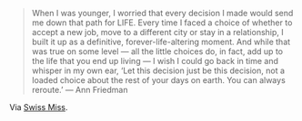 <blockquote>When I was younger, I worried that every decision I made would send me down that path for LIFE. Every time I faced a choice of whether to accept a new job, move to a different city or stay in a relationship, I built it up as a definitive, forever-life-altering moment. And while that was true on some level — all the little choices do, in fact, add up to the life that you end up living — I wish I could go back in time and whisper in my own ear, ‘Let this decision just be this decision, not a loaded choice about the rest of your days on earth. You can always reroute.’
— Ann Friedman</blockquote>

Via <a href="https://www.swiss-miss.com/2019/05/advice-for-my-younger-self.html" target="_blank">Swiss Miss</a>.
